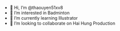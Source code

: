 - 👋 Hi, I’m @thaouyen51xv8
- 👀 I’m interested in Badminton
- 🌱 I’m currently learning Illustrator
- 💞️ I’m looking to collaborate on Hai Hung Production


<!---
thaouyen51xv8/thaouyen51xv8 is a ✨ special ✨ repository because its `README.md` (this file) appears on your GitHub profile.
You can click the Preview link to take a look at your changes.
--->

